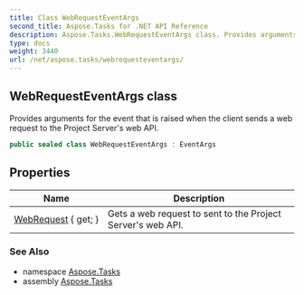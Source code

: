 ```yaml
---
title: Class WebRequestEventArgs
second_title: Aspose.Tasks for .NET API Reference
description: Aspose.Tasks.WebRequestEventArgs class. Provides arguments for the event that is raised when the client sends a web request to the Project Servers web API
type: docs
weight: 3440
url: /net/aspose.tasks/webrequesteventargs/
---
```

## WebRequestEventArgs class

Provides arguments for the event that is raised when the client sends a web request to the Project Server's web API.

```csharp
public sealed class WebRequestEventArgs : EventArgs
```

## Properties

| Name | Description |
| --- | --- |
| [WebRequest](../../aspose.tasks/webrequesteventargs/webrequest/) { get; } | Gets a web request to sent to the Project Server's web API. |

### See Also

* namespace [Aspose.Tasks](../../aspose.tasks/)
* assembly [Aspose.Tasks](../../)


